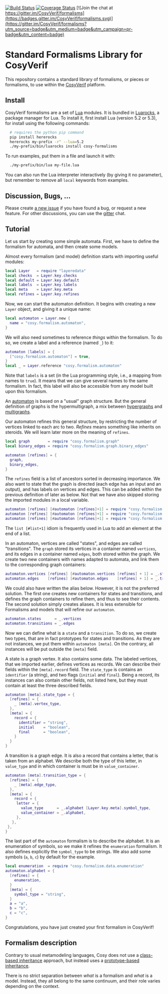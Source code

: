 [![Build Status](https://travis-ci.org/CosyVerif/formalisms.svg?branch=master)](https://travis-ci.org/CosyVerif/formalisms)
[![Coverage Status](https://coveralls.io/repos/CosyVerif/formalisms/badge.svg?branch=master&service=github)](https://coveralls.io/github/CosyVerif/formalisms?branch=master)
[![Join the chat at https://gitter.im/CosyVerif/formalisms](https://badges.gitter.im/CosyVerif/formalisms.svg)](https://gitter.im/CosyVerif/formalisms?utm_source=badge&utm_medium=badge&utm_campaign=pr-badge&utm_content=badge)

# Standard Formalisms Library for CosyVerif

This repository contains a standard library of formalisms, or pieces or
formalisms, to use within the [CosyVerif](http://cosyverif.org) platform.

## Install

CosyVerif formalisms are a set of [Lua](http://www.lua.org) modules.
It is bundled in [Luarocks](https://luarocks.org), a package manager for Lua.
To install it, first install Lua (version 5.2 or 5.3), for install using the
following commands:

```sh
  # requires the python pip command
  pip install hererocks
  hererocks my-prefix -r^ --lua=5.2
  ./my-prefix/bin/luarocks install cosy-formalisms
```

To run examples, put them in a file and launch it with:

```sh
  ./my-prefix/bin/lua my-file.lua
```
You can also run the Lua interpreter interactively (by giving it no parameter),
but remember to remove all `local` keywords from examples.

## Discussion, Bugs, ...

Please create [a new issue](https://github.com/CosyVerif/formalisms/issues/new)
if you have found a bug, or request a new feature.
For other discussions, you can use the
[gitter](https://gitter.im/CosyVerif/formalisms) chat.

## Tutorial

Let us start by creating some simple automata.
First, we have to define the formalism for automata, and then create some
models.

Almost every formalism (and model) definition starts with importing useful
modules:

```lua
local Layer   = require "layeredata"
local checks  = Layer.key.checks
local default = Layer.key.default
local labels  = Layer.key.labels
local meta    = Layer.key.meta
local refines = Layer.key.refines
```

Now, we can start the automaton definition.
It begins with creating a new `Layer` object, and giving it a unique name:

```lua
local automaton = Layer.new {
  name = "cosy.formalism.automaton",
}
```

We will also need sometimes to reference _things_ within the formalism.
To do so, we create a label and a reference (named `_`) to it:

```lua
automaton [labels] = {
  ["cosy.formalism.automaton"] = true,
}
local _ = Layer.reference "cosy.formalism.automaton"
```

Note that `labels` is a set (in the Lua programming style, i.e., a mapping
from names to `true`). It means that we can give several names to the same
formalism. In fact, this label will also be accessible from any model built
upon this formalism.

An [automaton](https://en.wikipedia.org/wiki/Automata_theory) is based on a
"usual" graph structure. But the general definition of graphs is the
hypermultigraph, a mix between
[hypergraphs](https://en.wikipedia.org/wiki/Hypergraph)
and [multigraphs](https://en.wikipedia.org/wiki/Multigraph).

Our automaton refines this general structure, by restricting the number of
vertices linked to each arc to two. _Refines_ means something like inherits
on steroids. We will learn later more on the meaning of `refines`.

```lua
local graph        = require "cosy.formalism.graph"
local binary_edges = require "cosy.formalism.graph.binary_edges"

automaton [refines] = {
  graph,
  binary_edges,
}
```

The `refines` field is a list of ancestors sorted in decreasing importance.
We also want to state that the graph is directed (each edge has an input and
an output), and has labels on vertices and edges. This can be added within
the previous definition of later as below. Not that we have also skipped storing
the imported modules in a local variable.

```lua
automaton [refines] [#automaton [refines]+1] = require "cosy.formalism.graph.directed"
automaton [refines] [#automaton [refines]+1] = require "cosy.formalism.graph.labeled.vertices"
automaton [refines] [#automaton [refines]+1] = require "cosy.formalism.graph.labeled.edges"
```

The `list [#list+1]` idiom is frequently used in Lua to add an element at the end
of a list.

In an automaton, vertices are called "states", and edges are called
"transitions". The `graph` stored its vertices in a container named `vertices`,
and its edges in a container named `edges`, both stored within the graph.
We create two new containers with names adapted to automata, and link them
to the corresponding graph containers:

```lua
automaton.vertices [refines] [#automaton.vertices [refines] + 1] = _.states
automaton.edges    [refines] [#automaton.edges    [refines] + 1] = _.transitions
```

We could also have written the alias below. However, it is not the preferred
solution. The first one creates new containers for states and transitions,
and defines the graph containers to refine them, and thus to see their contents.
The second solution simply creates aliases. It is less extensible for Formalisms
and models that will refine our `automaton`.

```lua
automaton.states      = _.vertices
automaton.transitions = _.edges
```

Now we can define what is a `state` and a `transition`. To do so, we create
two types, that are in fact prototypes for states and transitions.
As they are not instances, we put them within `automaton [meta]`. On the
contrary, all instances will be put outside the `[meta]` field.

A state is a graph vertex. It also contains some data. The labeled vertices,
that we imported earlier, defines vertices as records. We can describe their
fields within the `[meta].record` field. The `state_type` is contains an
`identifier` (a string), and two flags (`initial` and `final`). Being a
record, its instances can also contain other fields, not listed here, but
they must contain at least the three described fields.

```lua
automaton [meta].state_type = {
  [refines] = {
    _ [meta].vertex_type,
  },
  [meta] = {
    record = {
      identifier = "string",
      initial    = "boolean",
      final      = "boolean",
    }
  }
}
```

A transition is a graph edge. It is also a record that contains a letter,
that is taken from an alphabet. We describe both the type of this letter,
in `value_type` and in which container is must be in `value_container`.

```lua
automaton [meta].transition_type = {
  [refines] = {
    _ [meta].edge_type,
  },
  [meta] = {
    record = {
     letter = {
       value_type      = _.alphabet [Layer.key.meta].symbol_type,
       value_container = _.alphabet,
     },
   },
 },
}
```

The last part of the `automaton` formalism is to describe the alphabet. It is
an enumeration of symbols, so we make it refines the `enumeration` formalism.
It also defines explicitly the `symbol_type` to be strings. We also add some
symbols (`a`, `b`, `c`) by default for the example.

```lua
local enumeration  = require "cosy.formalism.data.enumeration"
automaton.alphabet = {
  [refines] = {
    enumeration,
  }
  [meta] = {
    symbol_type = "string",
  }
  a = "a",
  b = "b",
  c = "c",
}
```

Congratulations, you have just created your first formalism in CosyVerif!

## Formalism description

Contrary to usual metamodeling languages, Cosy does not use a
[class-based inheritance](https://en.wikipedia.org/wiki/Class-based_programming)
approach, but instead uses a
[prototype-based inheritance](https://en.wikipedia.org/wiki/Prototype-based_programming).

There is no strict separation between _what_ is a formalism and _what_ is
a model. Instead, they all belong to the same continuum, and their role
varies depending on the context.
